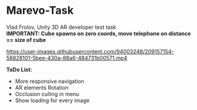 # Marevo-Task
Vlad Frolov, Unity 3D AR developer test task </br>
<B>IMPORTANT: Cube spawns on zero coords, move telephone on distance == size of cube</B> </br>

https://user-images.githubusercontent.com/94003248/209157154-58828101-5bee-430a-88a6-484731b00571.mp4 

<B>ToDo List: </B> </br>
<ul>
<li>More responsive navigation</li>
<li>AR elements Rotation</li>
<li>Occlusion culling in menu</li>
<li>Show loading for every image</li>
</ul>
